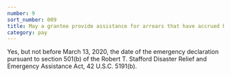 ```yaml
---
number: 9
sort_number: 009
title: May a grantee provide assistance for arrears that have accrued before the date of enactment of the statute?
category: pay
---
```


Yes, but not before March 13, 2020, the date of the emergency declaration pursuant to section 501(b) of the Robert T. Stafford Disaster Relief and Emergency Assistance Act, 42 U.S.C. 5191(b).